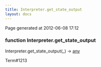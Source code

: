 ```yaml
---
title: Interpreter.get_state_output
layout: docs
---
```


<div class="bottom_right_note">Page generated at 2012-06-08 17:12</div>
<h3><span class="minor">function</span> Interpreter.get_state_output</h3>

Interpreter.get_state_output(_) -> <a href="/docs/any.html">any</a>
<p></p>

<p><span class="extra_minor">Term#1213</span></p>
